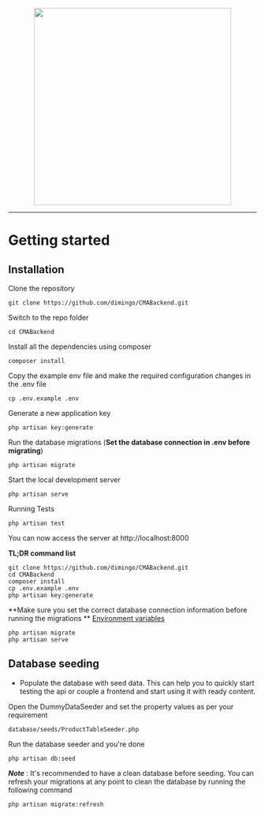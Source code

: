 <p align="center"><a href="https://laravel.com" target="_blank"><img src="https://raw.githubusercontent.com/laravel/art/master/logo-lockup/5%20SVG/2%20CMYK/1%20Full%20Color/laravel-logolockup-cmyk-red.svg" width="400"></a></p>

----------

# Getting started

## Installation

Clone the repository

    git clone https://github.com/dimingo/CMABackend.git

Switch to the repo folder

    cd CMABackend

Install all the dependencies using composer

    composer install

Copy the example env file and make the required configuration changes in the .env file

    cp .env.example .env

Generate a new application key

    php artisan key:generate

Run the database migrations (**Set the database connection in .env before migrating**)

    php artisan migrate

Start the local development server

    php artisan serve

Running Tests

    php artisan test

You can now access the server at http://localhost:8000

**TL;DR command list**

    git clone https://github.com/dimingo/CMABackend.git
    cd CMABackend
    composer install
    cp .env.example .env
    php artisan key:generate

**Make sure you set the correct database connection information before running the migrations
** [Environment variables](#environment-variables)

    php artisan migrate
    php artisan serve

## Database seeding

- Populate the database with seed data. This can help you to quickly start testing the api or couple a frontend and
  start using it with ready content.

Open the DummyDataSeeder and set the property values as per your requirement

    database/seeds/ProductTableSeeder.php

Run the database seeder and you're done

    php artisan db:seed

***Note*** : It's recommended to have a clean database before seeding. You can refresh your migrations at any point to
clean the database by running the following command

    php artisan migrate:refresh

<!-- # Code overview

## Dependencies

- [laravel-cors](https://github.com/barryvdh/laravel-cors) - For handling Cross-Origin Resource Sharing (CORS)

## Folders


## Environment variables

- `.env` - Environment variables can be set in this file

***Note*** : You can quickly set the database information and other variables in this file and have the application fully working.

----------

# Testing API

Run the laravel development server

    php artisan serve

The api can now be accessed at

    http://localhost:8000/api

Request headers

| **Required** 	| **Key**              	| **Value**            	|
|----------	|------------------	|------------------	|
| Yes      	| Content-Type     	| application/json 	|
| Yes      	| X-Requested-With 	| XMLHttpRequest   	|
| Optional 	| Authorization    	| Token {JWT}      	|

Refer the [api specification](#api-specification) for more info.

----------
 
# Authentication
----------

# Cross-Origin Resource Sharing (CORS)
 
This applications has CORS enabled by default on all API endpoints. The default configuration allows requests from `http://localhost:3000` and `http://localhost:4200` to help speed up your frontend testing. The CORS allowed origins can be changed by setting them in the config file. Please check the following sources to learn more about CORS.
 
- https://developer.mozilla.org/en-US/docs/Web/HTTP/Access_control_CORS
- https://en.wikipedia.org/wiki/Cross-origin_resource_sharing
- https://www.w3.org/TR/cors
 -->
